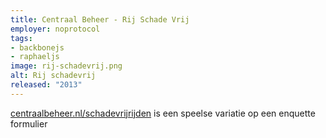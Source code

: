 ```yaml
---
title: Centraal Beheer - Rij Schade Vrij
employer: noprotocol
tags:
- backbonejs
- raphaeljs
image: rij-schadevrij.png
alt: Rij schadevrij
released: "2013"
---
```


[centraalbeheer.nl/schadevrijrijden](http://centraalbeheer.nl/schadevrijrijden) is een speelse variatie op een enquette formulier